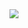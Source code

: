 <section class="preview" style="width:'100%'; display:flex; jusctify-content:center;">
<img src="https://i.pinimg.com/originals/8e/14/55/8e145599d4847e339828787162952035.gif" />
</section>
<!--
**goriori/goriori** is a ✨ _special_ ✨ repository because its `README.md` (this file) appears on your GitHub profile.

Here are some ideas to get you started:

- 🔭 I’m currently working on ...
- 🌱 I’m currently learning ...
- 👯 I’m looking to collaborate on ...
- 🤔 I’m looking for help with ...
- 💬 Ask me about ...
- 📫 How to reach me: ...
- 😄 Pronouns: ...
- ⚡ Fun fact: ...
-->
